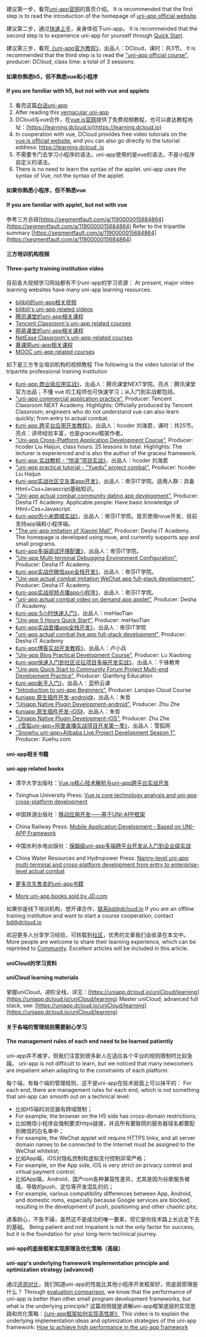建议第一步，看完[uni-app官网](https://uniapp.dcloud.io)的首页介绍。
It is recommended that the first step is to read the introduction of the homepage of [uni-app official website](https://uniapp.dcloud.io).

建议第二步，通过[快速上手](https://uniapp.dcloud.io/quickstart-hx)，亲身体验下uni-app。
It is recommended that the second step is to experience uni-app for yourself through [Quick Start](https://uniapp.dcloud.io/quickstart-hx).

建议第三步，看完[《uni-app官方教程》](https://ke.qq.com/course/3169971)，出品人：DCloud，课时：共3节。
It is recommended that the third step is to read the ["uni-app official course"](https://ke.qq.com/course/3169971), producer: DCloud, class time: a total of 3 sessions.

#### 如果你熟悉h5，但不熟悉vue和小程序 
#### If you are familiar with h5, but not with vue and applets
1. 看完这篇[白话uni-app](http://ask.dcloud.net.cn/article/35657)
1. After reading this [vernacular uni-app](http://ask.dcloud.net.cn/article/35657)
2. DCloud与vue合作，在[vue.js官网](https://cn.vuejs.org/v2/guide/)提供了免费视频教程，也可以直达教程地址：[https://learning.dcloud.io](https://learning.dcloud.io)
2. In cooperation with vue, DCloud provides free video tutorials on the [vue.js official website](https://cn.vuejs.org/v2/guide/), and you can also go directly to the tutorial address: [https://learning.dcloud .io](https://learning.dcloud.io)
3. 不需要专门去学习小程序的语法，uni-app使用的是vue的语法，不是小程序自定义的语法。
3. There is no need to learn the syntax of the applet. uni-app uses the syntax of Vue, not the syntax of the applet.

#### 如果你熟悉小程序，但不熟悉vue
#### If you are familiar with applet, but not with vue
参考三方总结[https://segmentfault.com/a/1190000015684864](https://segmentfault.com/a/1190000015684864)
Refer to the tripartite summary [https://segmentfault.com/a/1190000015684864](https://segmentfault.com/a/1190000015684864)

#### 三方培训机构视频
#### Three-party training institution video

目前各大视频学习网站都有不少uni-app的学习资源：
At present, major video learning websites have many uni-app learning resources:
- [bilibili的uni-app相关视频](https://search.bilibili.com/all?keyword=uni-app&from_source=nav_search_new)
- [bilibili's uni-app related videos](https://search.bilibili.com/all?keyword=uni-app&from_source=nav_search_new)
- [腾讯课堂的uni-app相关课程](https://ke.qq.com/course/list/uni-app?tuin=269fe6b)
- [Tencent Classroom's uni-app related courses](https://ke.qq.com/course/list/uni-app?tuin=269fe6b)
- [网易课堂的uni-app相关课程](https://study.163.com/courses-search?keyword=uni-app)
- [NetEase Classroom's uni-app-related courses](https://study.163.com/courses-search?keyword=uni-app)
- [慕课网uni-app相关课程](https://www.imooc.com/search/?words=uni-app)
- [MOOC uni-app related courses](https://www.imooc.com/search/?words=uni-app)

如下是三方专业培训机构的视频教程
The following is the video tutorial of the tripartite professional training institution
* [《uni-app 商业级应用实战》](https://ke.qq.com/course/379043?from=800006421)，出品人：腾讯课堂NEXT学院。亮点：腾讯课堂官方出品；不懂 vue 的工程师也可快速学习；从入门到实战都包括。
* ["uni-app commercial application practice"](https://ke.qq.com/course/379043?from=800006421), Producer: Tencent Classroom NEXT Academy. Highlights: Officially produced by Tencent Classroom; engineers who do not understand vue can also learn quickly; from entry to actual combat.
* [《uni-app 跨平台应用开发教程》](http://www.hcoder.net/course/info_242.html)，出品人：hcoder 刘海君，课时：共25节。亮点：讲师经验丰富，也是graceui框架作者。
* ["Uni-app Cross-Platform Application Development Course"](http://www.hcoder.net/course/info_242.html), Producer: hcoder Liu Haijun, class hours: 25 lessons in total. Highlights: The lecturer is experienced and is also the author of the graceui framework.
* [《uni-app 实战教程 - “悦读”项目实战》](https://ke.qq.com/course/364262?tuin=4f8da6)，出品人：hcoder 刘海君
* ["uni-app practical tutorial - "Yuedu" project combat"](https://ke.qq.com/course/364262?tuin=4f8da6), Producer: hcoder Liu Haijun
* [《uni-app实战社区交友类app开发》](https://study.163.com/course/introduction.htm?courseId=1209188809&_trace_c_p_k2_=4b765abfb2f946039c8ea6230737f6af)，出品人：帝莎IT学院。适用人群：具备Html+Css+Javascript基础知识。
* ["Uni-app actual combat community dating app development"](https://study.163.com/course/introduction.htm?courseId=1209188809&_trace_c_p_k2_=4b765abfb2f946039c8ea6230737f6af), Producer: Desha IT Academy. Applicable people: Have basic knowledge of Html+Css+Javascript.
* [《uni-app仿小米商城实战》](https://study.163.com/course/courseMain.htm?courseId=1209401825&share=2&shareId=480000001892585)，出品人：帝莎IT学院。首页使用nvue开发，目前支持app端和小程序端。
* ["The uni-app imitation of Xiaomi Mall"](https://study.163.com/course/courseMain.htm?courseId=1209401825&share=2&shareId=480000001892585), Producer: Desha IT Academy. The homepage is developed using nvue, and currently supports app and small programs.
* [《uni-app多端调试环境配置》](https://study.163.com/course/courseMain.htm?courseId=1209401924&share=2&shareId=480000001892585)，出品人：帝莎IT学院。
* ["Uni-app Multi-terminal Debugging Environment Configuration"](https://study.163.com/course/courseMain.htm?courseId=1209401924&share=2&shareId=480000001892585), Producer: Desha IT Academy.
* [《uni-app实战仿微信app全栈开发》](https://study.163.com/course/courseMain.htm?courseId=1209487898&share=2&shareId=480000001892585)，出品人：帝莎IT学院。
* ["Uni-app actual combat imitation WeChat app full-stack development"](https://study.163.com/course/courseMain.htm?courseId=1209487898&share=2&shareId=480000001892585), Producer: Desha IT Academy.
* [《uni-app实战视频点播app小程序》](https://study.163.com/course/courseMain.htm?courseId=1209644880&share=2&shareId=480000001892585)，出品人：帝莎IT学院。
* ["uni-app actual combat video on demand app applet"](https://study.163.com/course/courseMain.htm?courseId=1209644880&share=2&shareId=480000001892585), Producer: Desha IT Academy.
* [《uni-app 5小时快速入门》](https://www.imooc.com/learn/1215)，出品人：meHaoTian
* ["Uni-app 5 Hours Quick Start"](https://www.imooc.com/learn/1215), Producer: meHaoTian
* [《uni-app实战直播app全栈开发》](https://study.163.com/course/courseMain.htm?courseId=1210217810&share=2&shareId=480000001892585)，出品人：帝莎IT学院
* ["uni-app actual combat live app full-stack development"](https://study.163.com/course/courseMain.htm?courseId=1210217810&share=2&shareId=480000001892585), Producer: Desha IT Academy
* [《uni-app博客实战开发教程》](https://ke.qq.com/course/3455428?tuin=258d8def)，出品人：卢小兵
* ["Uni-app Blog Practical Development Course"](https://ke.qq.com/course/3455428?tuin=258d8def), Producer: Lu Xiaobing
* [《uni-app快速入门到社区论坛项目多端开发实战》](https://www.bilibili.com/video/BV1oy4y1j75s?p=1)，出品人：千锋教育
* ["Uni-app Quick Start to Community Forum Project Multi-end Development Practice"](https://www.bilibili.com/video/BV1oy4y1j75s?p=1), Producer: Qianfeng Education
* [《uni-app新手入门》](https://www.lanqiao.cn/courses/7763)，出品人：蓝桥云课
* ["Introduction to uni-app Beginners"](https://www.lanqiao.cn/courses/7763), Producer: Lanqiao Cloud Course
* [《uniapp 原生插件开发-android》](https://www.bilibili.com/video/BV13V411H7W2?spm_id_from=333.999.0.0&vd_source=b123f8c166833c59567e6923b9aa2013)，出品人：朱哲
* ["Uniapp Native Plugin Development-android"](https://www.bilibili.com/video/BV13V411H7W2?spm_id_from=333.999.0.0&vd_source=b123f8c166833c59567e6923b9aa2013), Producer: Zhu Zhe
* [《uniapp 原生插件开发-iOS》](https://www.bilibili.com/video/BV1Db4y1D7Yr?spm_id_from=333.999.0.0)，出品人：朱哲
* ["Uniapp Native Plugin Development-iOS"](https://www.bilibili.com/video/BV1Db4y1D7Yr?spm_id_from=333.999.0.0), Producer: Zhu Zhe
* [《雪狐uni-app+阿里直播实战项目开发第一季》](https://www.studyfox.cn/487.html)，出品人：雪狐网
* ["Snowhu uni-app+Alibaba Live Project Development Season 1"](https://www.studyfox.cn/487.html), Producer: Xuehu.com




<!-- * [《跟枫桥一起开发App》](https://www.lusita.cn)，出品人：唐枫桥，来源：源码商城（注：源码商城App、小程序本身就是基于```uni-app```开发的） -->
<!-- * ["Developing Apps with Fengqiao"](https://www.lusita.cn), Producer: Tang Fengqiao, Source: Source Code Mall (Note: Source Code Mall App and Mini Program are based on ````uni-app````) -->
<!-- * [《广州番禺职业技术学院 uni-app课程》](http://doc.zengqs.com/1143144)，出品人：曾教授 -->
<!-- * ["Guangzhou Panyu Vocational and Technical College uni-app course"](http://doc.zengqs.com/1143144), Producer: Professor Zeng -->


#### uni-app相关书籍
#### uni-app related books
- 清华大学出版社：[Vue.js核心技术解析与uni-app跨平台实战开发](https://item.jd.com/13568136.html)
- Tsinghua University Press: [Vue.js core technology analysis and uni-app cross-platform development](https://item.jd.com/13568136.html)
- 中国铁道出版社：[移动应用开发——基于UNI-APP框架](https://item.jd.com/10051626112071.html)
- China Railway Press: [Mobile Application Development - Based on UNI-APP Framework](https://item.jd.com/10051626112071.html)
- 中国水利水电出版社：[保姆级uni-app多端跨平台开发从入门到企业级实战](https://item.jd.com/13214957.html)
- China Water Resources and Hydropower Press: [Nanny-level uni-app multi-terminal and cross-platform development from entry to enterprise-level actual combat](https://item.jd.com/13214957.html)

- [更多京东售卖的uni-app书籍](https://search.jd.com/Search?keyword=uni-app&enc=utf-8&wq=uni-app&pvid=b49f37d39eb4427a8a860663fc6c4cee)
- [More uni-app books sold by JD.com](https://search.jd.com/Search?keyword=uni-app&enc=utf-8&wq=uni-app&pvid=b49f37d39eb4427a8a860663fc6c4cee)

如果你是线下培训机构，想开课合作，联系bd@dcloud.io
If you are an offline training institution and want to start a course cooperation, contact bd@dcloud.io

欢迎更多人分享学习经验，可转载到[社区](http://ask.dcloud.net.cn/explore/)，优秀的文章我们会收录在本文中。
More people are welcome to share their learning experience, which can be reprinted to [Community](http://ask.dcloud.net.cn/explore/). Excellent articles will be included in this article.

#### uniCloud的学习资料
#### uniCloud learning materials
掌握uniCloud，进阶全栈，详见：[https://uniapp.dcloud.io/uniCloud/learning](https://uniapp.dcloud.io/uniCloud/learning)
Master uniCloud, advanced full stack, see: [https://uniapp.dcloud.io/uniCloud/learning](https://uniapp.dcloud.io/uniCloud/learning)

#### 关于各端的管理规则需要耐心学习
#### The management rules of each end need to be learned patiently

uni-app并不难学，但我们注意到很多新人在适应各个平台的规则限制时比较急躁。
uni-app is not difficult to learn, but we noticed that many newcomers are impatient when adapting to the constraints of each platform.

每个端，有每个端的管理规则，这不是uni-app在技术层面上可以抹平的：
For each end, there are management rules for each end, which is not something that uni-app can smooth out on a technical level:

- 比如H5端的浏览器有跨域限制；
- For example, the browser on the H5 side has cross-domain restrictions;
- 比如微信小程序会强制要求https链接，并且所有要联网的服务器域名都要配到微信的白名单中；
- For example, the WeChat applet will require HTTPS links, and all server domain names to be connected to the Internet must be assigned to the WeChat whitelist;
- 比如App端，iOS对隐私控制和虚拟支付控制非常严格；
- For example, on the App side, iOS is very strict on privacy control and virtual payment control;
- 比如App端，Android、国产rom各种兼容性差异，尤其是因为谷歌服务被墙，导致的push、定位等开发混乱的坑；
- For example, various compatibility differences between App, Android, and domestic roms, especially because Google services are blocked, resulting in the development of push, positioning and other chaotic pits;

遇事耐心，不急不躁，虽然这不是成功的唯一要素，但它是你技术路上长远走下去的基础。
Being patient and not impatient is not the only factor for success, but it is the foundation for your long-term technical journey.

#### uni-app的底层框架实现原理及优化策略（高级）
#### uni-app's underlying framework implementation principle and optimization strategy (advanced)
通过[评测对比](https://juejin.im/post/5e8e8d5a6fb9a03c6d3d9f42)，我们知道uni-app的性能比其他小程序开发框架好，但底层原理是什么？
Through [evaluation comparison](https://juejin.im/post/5e8e8d5a6fb9a03c6d3d9f42), we know that the performance of uni-app is better than other small program development frameworks, but what is the underlying principle?
这篇视频就是讲解uni-app框架底层的实现思路和优化策略：[《uni-app框架如何实现高性能》](https://v.qq.com/x/page/r0886mn8v6l.html)
This video is to explain the underlying implementation ideas and optimization strategies of the uni-app framework: [How to achieve high performance in the uni-app framework](https://v.qq.com/x/page/r0886mn8v6l.html)
